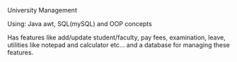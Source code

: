 University Management 

Using: 
Java awt, SQL(mySQL) and OOP concepts

Has features like add/update student/faculty, pay fees, examination, leave, utilities like 
notepad and calculator etc...  and a database for managing these features.
